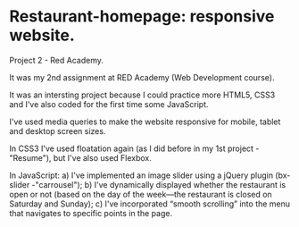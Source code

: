 # Restaurant-homepage: responsive website.
 Project 2 - Red Academy.

It was my 2nd assignment at RED Academy (Web Development course).

It was an intersting project because I could practice more HTML5, CSS3 and I've also coded for the first time some JavaScript.

I've used media queries to make the website responsive for mobile, tablet and desktop screen sizes.

In CSS3 I've used floatation again (as I did before in my 1st project - "Resume"), but I've also used Flexbox.

In JavaScript: 
a) I've implemented an image slider using a jQuery plugin (bx-slider -"carrousel"); 
b) I've dynamically displayed whether the restaurant is open or not (based on the day of the week—the restaurant is closed on Saturday and Sunday);
c) I've incorporated “smooth scrolling” into the menu that navigates to specific points in the page.



